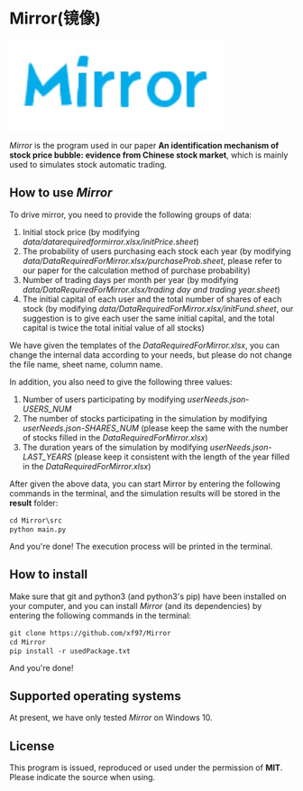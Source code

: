 # Mirror(镜像)
![logo](logo.jpg)

*Mirror* is the program used in our paper **An identification mechanism of stock price bubble: evidence from Chinese stock market**, which is mainly used to simulates stock automatic trading.



## How to use *Mirror*

To drive mirror, you need to provide the following groups of data:

1. Initial stock price (by modifying *data/datarequiredformirror.xlsx/initPrice.sheet*)
2. The probability of users purchasing each stock each year (by modifying *data/DataRequiredForMirror.xlsx/purchaseProb.sheet*, please refer to our paper for the calculation method of purchase probability)
3. Number of trading days per month per year (by modifying *data/DataRequiredForMirror.xlsx/trading day and trading year.sheet*)
4. The initial capital of each user and the total number of shares of each stock (by modifying *data/DataRequiredForMirror.xlsx/initFund.sheet*, our suggestion is to give each user the same initial capital, and the total capital is twice the total initial value of all stocks)



We have given the templates of the *DataRequiredForMirror.xlsx*, you can change the internal data according to your needs, but please do not change the file name, sheet name, column name.



In addition, you also need to give the following three values:

1. Number of users participating by modifying  *userNeeds.json-USERS_NUM*
2. The number of stocks participating in the simulation by modifying  *userNeeds.json-SHARES_NUM* (please keep the same with the number of stocks filled in the *DataRequiredForMirror.xlsx*)
3. The duration years of the simulation by modifying  *userNeeds.json-LAST_YEARS* (please keep it consistent with the length of the year filled in the *DataRequiredForMirror.xlsx*)



After given the above data, you can start Mirror by entering the following commands in the terminal, and the simulation results will be stored in the **result** folder:

```shell
cd Mirror\src
python main.py
```

And you're done! The execution process will be printed in the terminal.

## How to install

Make sure that git and python3 (and python3's pip) have been installed on your computer, and you can install *Mirror* (and its dependencies) by entering the following commands in the terminal:

```
git clone https://github.com/xf97/Mirror
cd Mirror
pip install -r usedPackage.txt
```

And you're done!

## Supported operating systems
At present, we have only tested *Mirror* on Windows 10.



## License
This program is issued, reproduced or used under the permission of **MIT**. Please indicate the source when using.




